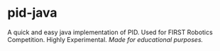# pid-java
A quick and easy java implementation of PID.
Used for FIRST Robotics Competition. Highly Experimental. *Made for educational purposes.*
